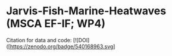 # Jarvis-Fish-Marine-Heatwaves (MSCA EF-IF; WP4)
Citation for data and code: [![DOI]([https://zenodo.org/badge/540168963.svg]
